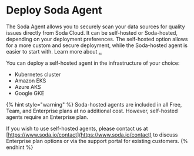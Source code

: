 # Deploy Soda Agent

The Soda Agent allows you to securely scan your data sources for quality issues directly from Soda Cloud. It can be self-hosted or Soda-hosted, depending on your deployment preferences. The self-hosted option allows for a more custom and secure deployment, while the Soda-hosted agent is easier to start with. Learn more about [..](../ "mention")

You can deploy a self-hosted agent in the infrastructure of your choice:

* Kubernetes cluster
* Amazon EKS
* Azure AKS
* Google GKE



{% hint style="warning" %}
Soda-hosted agents are included in all Free, Team, and Enterprise plans at no additional cost. However, self-hosted agents require an Enterprise plan.

If you wish to use self-hosted agents, please contact us at [https://www.soda.io/contact](https://www.soda.io/contact)  to discuss Enterprise plan options or via the support portal for existing customers.
{% endhint %}



